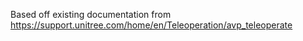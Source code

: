 Based off existing documentation from https://support.unitree.com/home/en/Teleoperation/avp_teleoperate
